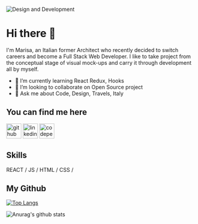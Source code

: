![Design and Development](https://media-exp1.licdn.com/dms/image/C4D16AQHlkDNK3vFSjA/profile-displaybackgroundimage-shrink_200_800/0/1566752127388?e=1616630400&v=beta&t=PDxlOuZLwmdrc2BzChU3bnN_tWMMigv_ziVnG2vNyEo)

# Hi there 👋

I'm Marisa, an Italian former Architect who recently decided to switch careers and become a Full Stack Web Developer. 
I like to take project from the conceptual stage of visual mock-ups and carry it through development all by myself.

- 🌱 I’m currently learning React Redux, Hooks 
- 👯 I’m looking to collaborate on Open Source project 
- 💬 Ask me about Code, Design, Travels, Italy   

## You can find me here 

[<img src='https://cdn.jsdelivr.net/npm/simple-icons@3.0.1/icons/github.svg' alt='github' height='40'>](https://github.com/https://github.com/marisa2306)     [<img src='https://cdn.jsdelivr.net/npm/simple-icons@3.0.1/icons/linkedin.svg' alt='linkedin' height='40'>](https://www.linkedin.com/in/https://www.linkedin.com/in/marisa-vitale//)     [<img src='https://cdn.jsdelivr.net/npm/simple-icons@3.0.1/icons/codepen.svg' alt='codepen' height='40'>](https://codepen.io/https://codepen.io/your-work/)  


## Skills 
REACT / JS / HTML / CSS / 

## My Github

[![Top Langs](https://github-readme-stats.vercel.app/api/top-langs/?username=marisa2306&layout=compact)](https://github.com/anuraghazra/github-readme-stats)

![Anurag's github stats](https://github-readme-stats.vercel.app/api?username=marisa2306&show_icons=true)
